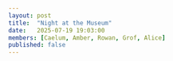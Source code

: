```yaml
---
layout: post
title:  "Night at the Museum"
date:   2025-07-19 19:03:00
members: [Caelum, Amber, Rowan, Grof, Alice]
published: false
---
```




